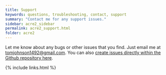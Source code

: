 ```yaml
---
title: Support
keywords: questions, troubleshooting, contact, support
summary: "Contact me for any support issues."
sidebar: acre2_sidebar
permalink: acre2_support.html
folder: acre2
---
```


Let me know about any bugs or other issues that you find. Just email me at <a href="mailto:tomjohnson1492@gmail.com">tomjohnson1492@gmail.com</a>. You can also [create issues directly within the Github repository here](https://github.com/tomjohnson1492/jekyll-doc/issues).

{% include links.html %}
